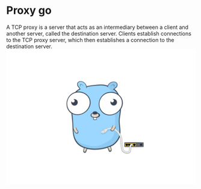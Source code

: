 # Proxy go
A TCP proxy is a server that acts as an intermediary between a client and another server, called the destination server. Clients establish connections to the TCP proxy server, which then establishes a connection to the destination server.
![proxy go](proxygo.webp)
